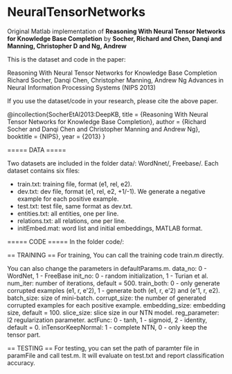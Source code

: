 # NeuralTensorNetworks
Original Matlab implementation of **Reasoning With Neural Tensor Networks for Knowledge Base Completion** by **Socher, Richard and Chen, Danqi and Manning, Christopher D and Ng, Andrew**

This is the dataset and code in the paper:

Reasoning With Neural Tensor Networks for Knowledge Base Completion
Richard Socher, Danqi Chen, Christopher Manning, Andrew Ng
Advances in Neural Information Processing Systems (NIPS 2013)

If you use the dataset/code in your research, please cite the above paper.

@incollection{SocherEtAl2013:DeepKB,
title = {Reasoning With Neural Tensor Networks for Knowledge Base Completion},
author = {Richard Socher and Danqi Chen and Christopher Manning and Andrew Ng},
booktitle = {NIPS},
year = {2013}
}


===== DATA =====

Two datasets are included in the folder data/: WordNnet/, Freebase/.
Each dataset contains six files:

+ train.txt: training file, format (e1, rel, e2).
+ dev.txt: dev file, format (e1, rel, e2, +1/-1). We generate a negative example for each positive example.
+ test.txt: test file, same format as dev.txt.
+ entities.txt: all entities, one per line.
+ relations.txt: all relations, one per line.
+ initEmbed.mat: word list and initial embeddings, MATLAB format.


===== CODE =====
In the folder code/:

== TRAINING ==
For training, You can call the training code train.m directly.

You can also change the parameters in defaultParams.m.
data_no: 0 - WordNet, 1 - FreeBase
init_no: 0 - random initialization, 1 - Turian et al.
num_iter: number of iterations, default = 500.
train_both: 0 - only generate corrupted examples (e1, r, e'2), 1 - generate both (e1, r, e'2) and (e'1, r, e2).
batch_size: size of mini-batch.
corrupt_size: the number of generated corrupted examples for each positive example.
embedding_size: embedding size, default = 100.
slice_size: slice size in our NTN model.
reg_parameter: l2 regularization parameter.
actFunc: 0 - tanh, 1 - sigmoid, 2 - identity, default = 0.
inTensorKeepNormal: 1 - complete NTN, 0 - only keep the tensor part.

== TESTING ==
For testing, you can set the path of paramter file in paramFile and call test.m.
It will evaluate on test.txt and report classification accuracy.

